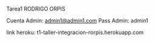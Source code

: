 Tarea1 RODRIGO ORPIS

Cuenta Admin: admin1@admin1.com
Pass Admin: admin1

link heroku: t1-taller-integracion-rorpis.herokuapp.com
